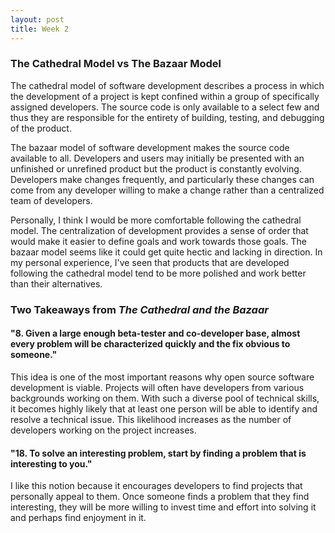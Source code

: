 ```yaml
---
layout: post
title: Week 2
---
```



### The Cathedral Model vs The Bazaar Model
The cathedral model of software development describes a process in which the development of a project is kept confined within a group of specifically assigned developers. The source code is only available to a select few and thus they are responsible for the entirety of building, testing, and debugging of the product.

The bazaar model of software development makes the source code available to all. Developers and users may initially be presented with an unfinished or unrefined product but the product is constantly evolving. Developers make changes frequently, and particularly these changes can come from any developer willing to make a change rather than a centralized team of developers.

Personally, I think I would be more comfortable following the cathedral model. The centralization of development provides a sense of order that would make it easier to define goals and work towards those goals. The bazaar model seems like it could get quite hectic and lacking in direction. In my personal experience, I've seen that products that are developed following the cathedral model tend to be more polished and work better than their alternatives.

### Two Takeaways from _The Cathedral and the Bazaar_
#### "8. Given a large enough beta-tester and co-developer base, almost every problem will be characterized quickly and the fix obvious to someone."

This idea is one of the most important reasons why open source software development is viable. Projects will often have developers from various backgrounds working on them. With such a diverse pool of technical skills, it becomes highly likely that at least one person will be able to identify and resolve a technical issue. This likelihood increases as the number of developers working on the project increases.

#### "18. To solve an interesting problem, start by finding a problem that is interesting to you."

I like this notion because it encourages developers to find projects that personally appeal to them. Once someone finds a problem that they find interesting, they will be more willing to invest time and effort into solving it and perhaps find enjoyment in it.

